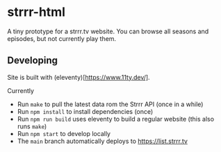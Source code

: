 # strrr-html

A tiny prototype for a strrr.tv website. You can browse all seasons and episodes, but not currently play them.

## Developing

Site is built with (eleventy)[https://www.11ty.dev/].

Currently

- Run `make` to pull the latest data rom the Strrr API (once in a while)
- Run `npm install` to install dependencies (once)
- Run `npm run build` uses eleventy to build a regular website (this also runs `make`)
- Run `npm start` to develop locally
- The `main` branch automatically deploys to https://list.strrr.tv
